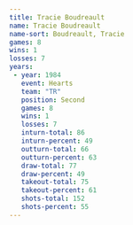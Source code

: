```yaml
---
title: Tracie Boudreault
name: Tracie Boudreault
name-sort: Boudreault, Tracie
games: 8
wins: 1
losses: 7
years:
 - year: 1984
   event: Hearts
   team: "TR"
   position: Second
   games: 8
   wins: 1
   losses: 7
   inturn-total: 86
   inturn-percent: 49
   outturn-total: 66
   outturn-percent: 63
   draw-total: 77
   draw-percent: 49
   takeout-total: 75
   takeout-percent: 61
   shots-total: 152
   shots-percent: 55
---
```

